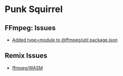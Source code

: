 # Punk Squirrel

## FFmpeg: Issues

- [Added type=module to @ffmpeg/util package.json](https://github.com/ffmpegwasm/ffmpeg.wasm/pull/627)

## Remix Issues

- [ffmpeg/WASM](https://github.com/remix-run/remix/issues/8215)
